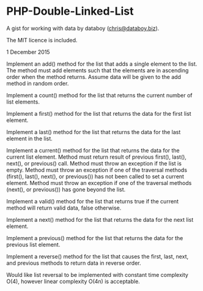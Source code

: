 # PHP-Double-Linked-List
A gist for working with data by databoy (chris@databoy.biz).

The MIT licence is included.

1 December 2015

Implement an add() method for the list that adds a single element to the list. The method must add elements such that the elements are in ascending order when the method returns. Assume data will be given to the add method in random order.

Implement a count() method for the list that returns the current number of list elements.

Implement a first() method for the list that returns the data for the first list element.

Implement a last() method for the list that returns the data for the last element in the list.

Implement a current() method for the list that returns the data for the current list element. Method must return result of previous first(), last(), next(), or previous() call.
Method must throw an exception if the list is empty.
Method must throw an exception if one of the traversal methods (first(), last(), next(), or previous()) has not been called to set a current element.
Method must throw an exception if one of the traversal methods (next(), or previous()) has gone beyond the list.

Implement a valid() method for the list that returns true if the  current method will return valid data, false otherwise.

Implement a next() method for the list that returns the data for the next list element.

Implement a previous() method for the list that returns the data for the previous list element.

Implement a reverse() method for the list that causes the first, last, next, and previous methods to return data in reverse order.

Would like list reversal to be implemented with constant time complexity O(4), however linear complexity O(4n) is acceptable.